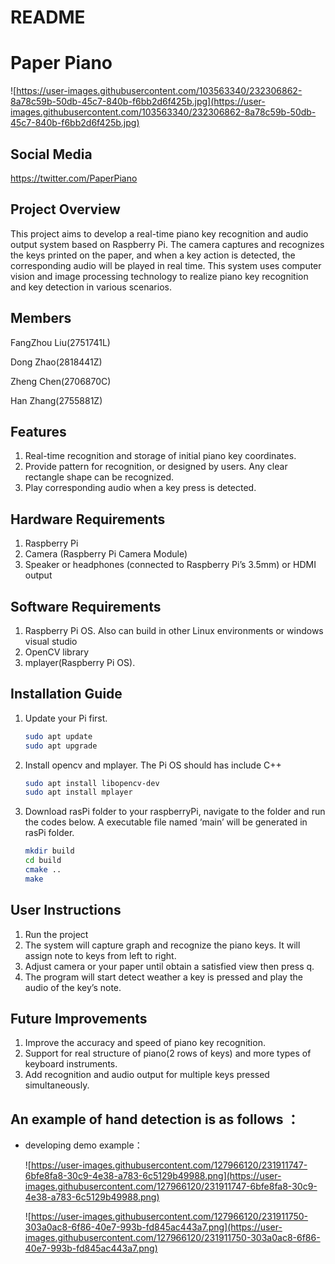 # README

# Paper Piano

![https://user-images.githubusercontent.com/103563340/232306862-8a78c59b-50db-45c7-840b-f6bb2d6f425b.jpg](https://user-images.githubusercontent.com/103563340/232306862-8a78c59b-50db-45c7-840b-f6bb2d6f425b.jpg)

## Social Media
https://twitter.com/PaperPiano

## Project Overview

This project aims to develop a real-time piano key recognition and audio output system based on Raspberry Pi. The camera captures and recognizes the keys printed on the paper, and when a key action is detected, the corresponding audio will be played in real time. This system uses computer vision and image processing technology to realize piano key recognition and key detection in various scenarios.

## Members

FangZhou Liu(2751741L)

Dong Zhao(2818441Z)

Zheng Chen(2706870C)

Han Zhang(2755881Z)

## Features

1. Real-time recognition and storage of initial piano key coordinates.
2. Provide pattern for recognition, or designed by users. Any clear rectangle shape can be recognized.
3. Play corresponding audio when a key press is detected.

## Hardware Requirements

1. Raspberry Pi
2. Camera (Raspberry Pi Camera Module)
3. Speaker or headphones (connected to Raspberry Pi’s 3.5mm) or HDMI output

## Software Requirements

1. Raspberry Pi OS. Also can build in other Linux environments or windows visual studio
2. OpenCV library
3. mplayer(Raspberry Pi OS).

## Installation Guide

1. Update your Pi first.
    
    ```bash
    sudo apt update
    sudo apt upgrade
    ```
    
2. Install opencv and mplayer. The Pi OS should has include C++ 
    
    ```bash
    sudo apt install libopencv-dev
    sudo apt install mplayer
    ```
    
3. Download rasPi folder to your raspberryPi, navigate to the folder and run the codes below. A executable file named ‘main’ will be generated in rasPi folder.
    
    ```bash
    mkdir build
    cd build
    cmake ..
    make
    ```
    

## User Instructions

1. Run the project
2. The system will capture graph and recognize the piano keys. It will assign note to keys from left to right.
3. Adjust camera or your paper until obtain a satisfied view then press q.
4. The program will start detect weather a key is pressed and play the audio of the key’s note.

## Future Improvements

1. Improve the accuracy and speed of piano key recognition.
2. Support for real structure of piano(2 rows of keys) and more types of keyboard instruments.
3. Add recognition and audio output for multiple keys pressed simultaneously.

## An example of hand detection is as follows ：

- developing demo example：
    
    ![https://user-images.githubusercontent.com/127966120/231911747-6bfe8fa8-30c9-4e38-a783-6c5129b49988.png](https://user-images.githubusercontent.com/127966120/231911747-6bfe8fa8-30c9-4e38-a783-6c5129b49988.png)
    
    ![https://user-images.githubusercontent.com/127966120/231911750-303a0ac8-6f86-40e7-993b-fd845ac443a7.png](https://user-images.githubusercontent.com/127966120/231911750-303a0ac8-6f86-40e7-993b-fd845ac443a7.png)
